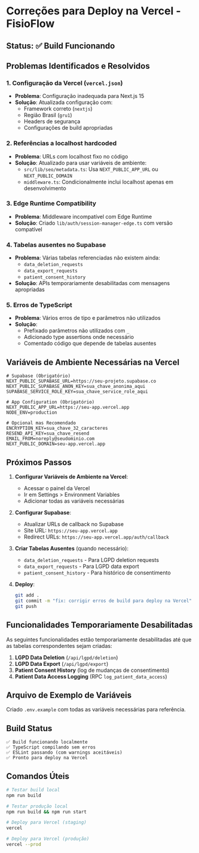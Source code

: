 # Correções para Deploy na Vercel - FisioFlow

## Status: ✅ Build Funcionando

## Problemas Identificados e Resolvidos

### 1. Configuração da Vercel (`vercel.json`)
- **Problema**: Configuração inadequada para Next.js 15
- **Solução**: Atualizada configuração com:
  - Framework correto (`nextjs`)
  - Região Brasil (`gru1`)
  - Headers de segurança
  - Configurações de build apropriadas

### 2. Referências a localhost hardcoded
- **Problema**: URLs com localhost fixo no código
- **Solução**: Atualizado para usar variáveis de ambiente:
  - `src/lib/seo/metadata.ts`: Usa `NEXT_PUBLIC_APP_URL` ou `NEXT_PUBLIC_DOMAIN`
  - `middleware.ts`: Condicionalmente inclui localhost apenas em desenvolvimento

### 3. Edge Runtime Compatibility
- **Problema**: Middleware incompatível com Edge Runtime
- **Solução**: Criado `lib/auth/session-manager-edge.ts` com versão compatível

### 4. Tabelas ausentes no Supabase
- **Problema**: Várias tabelas referenciadas não existem ainda:
  - `data_deletion_requests`
  - `data_export_requests`
  - `patient_consent_history`
- **Solução**: APIs temporariamente desabilitadas com mensagens apropriadas

### 5. Erros de TypeScript
- **Problema**: Vários erros de tipo e parâmetros não utilizados
- **Solução**: 
  - Prefixado parâmetros não utilizados com `_`
  - Adicionado type assertions onde necessário
  - Comentado código que depende de tabelas ausentes

## Variáveis de Ambiente Necessárias na Vercel

```env
# Supabase (Obrigatório)
NEXT_PUBLIC_SUPABASE_URL=https://seu-projeto.supabase.co
NEXT_PUBLIC_SUPABASE_ANON_KEY=sua_chave_anonima_aqui
SUPABASE_SERVICE_ROLE_KEY=sua_chave_service_role_aqui

# App Configuration (Obrigatório)
NEXT_PUBLIC_APP_URL=https://seu-app.vercel.app
NODE_ENV=production

# Opcional mas Recomendado
ENCRYPTION_KEY=sua_chave_32_caracteres
RESEND_API_KEY=sua_chave_resend
EMAIL_FROM=noreply@seudominio.com
NEXT_PUBLIC_DOMAIN=seu-app.vercel.app
```

## Próximos Passos

1. **Configurar Variáveis de Ambiente na Vercel**:
   - Acessar o painel da Vercel
   - Ir em Settings > Environment Variables
   - Adicionar todas as variáveis necessárias

2. **Configurar Supabase**:
   - Atualizar URLs de callback no Supabase
   - Site URL: `https://seu-app.vercel.app`
   - Redirect URLs: `https://seu-app.vercel.app/auth/callback`

3. **Criar Tabelas Ausentes** (quando necessário):
   - `data_deletion_requests` - Para LGPD deletion requests
   - `data_export_requests` - Para LGPD data export
   - `patient_consent_history` - Para histórico de consentimento

4. **Deploy**:
   ```bash
   git add .
   git commit -m "fix: corrigir erros de build para deploy na Vercel"
   git push
   ```

## Funcionalidades Temporariamente Desabilitadas

As seguintes funcionalidades estão temporariamente desabilitadas até que as tabelas correspondentes sejam criadas:

1. **LGPD Data Deletion** (`/api/lgpd/deletion`)
2. **LGPD Data Export** (`/api/lgpd/export`)
3. **Patient Consent History** (log de mudanças de consentimento)
4. **Patient Data Access Logging** (RPC `log_patient_data_access`)

## Arquivo de Exemplo de Variáveis

Criado `.env.example` com todas as variáveis necessárias para referência.

## Build Status

```
✅ Build funcionando localmente
✅ TypeScript compilando sem erros
✅ ESLint passando (com warnings aceitáveis)
✅ Pronto para deploy na Vercel
```

## Comandos Úteis

```bash
# Testar build local
npm run build

# Testar produção local
npm run build && npm run start

# Deploy para Vercel (staging)
vercel

# Deploy para Vercel (produção)
vercel --prod
```